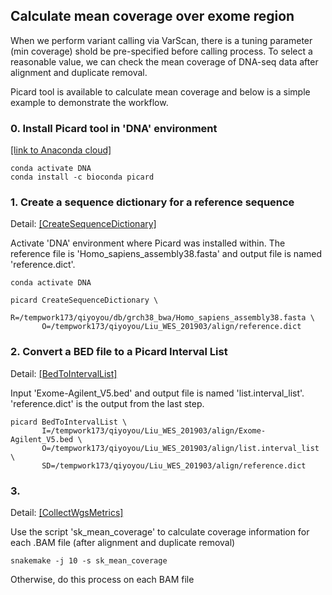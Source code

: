 
<H2>

## Calculate mean coverage over exome region 

When we perform variant calling via VarScan, there is a tuning parameter (min coverage) shold be pre-specified before calling process. To select a reasonable value, we can check the mean coverage of DNA-seq data after alignment and duplicate removal.

Picard tool is available to calculate mean coverage and below is a simple example to demonstrate the workflow.

### 0. Install Picard tool in 'DNA' environment
[[link to Anaconda cloud]](https://anaconda.org/bioconda/picard)
```
conda activate DNA
conda install -c bioconda picard
```

### 1. Create a sequence dictionary for a reference sequence

Detail: [[CreateSequenceDictionary]](https://software.broadinstitute.org/gatk/documentation/tooldocs/4.0.6.0/picard_sam_CreateSequenceDictionary.php)

Activate 'DNA' environment where Picard was installed within. The reference file is 'Homo_sapiens_assembly38.fasta' and output file is named 'reference.dict'. 
```
conda activate DNA

picard CreateSequenceDictionary \
       R=/tempwork173/qiyoyou/db/grch38_bwa/Homo_sapiens_assembly38.fasta \
       O=/tempwork173/qiyoyou/Liu_WES_201903/align/reference.dict
```


### 2. Convert a BED file to a Picard Interval List

Detail: [[BedToIntervalList]](https://software.broadinstitute.org/gatk/documentation/tooldocs/4.0.0.0/picard_util_BedToIntervalList.php)

Input 'Exome-Agilent_V5.bed' and output file is named 'list.interval_list'. 'reference.dict' is the output from the last step.
```
picard BedToIntervalList \
       I=/tempwork173/qiyoyou/Liu_WES_201903/align/Exome-Agilent_V5.bed \
       O=/tempwork173/qiyoyou/Liu_WES_201903/align/list.interval_list \
       SD=/tempwork173/qiyoyou/Liu_WES_201903/align/reference.dict
```

### 3. 

Detail: [[CollectWgsMetrics]](https://software.broadinstitute.org/gatk/documentation/tooldocs/current/picard_analysis_CollectWgsMetrics.php#--INTERVALS)

Use the script 'sk_mean_coverage' to calculate coverage information for each .BAM file (after alignment and duplicate removal)
```
snakemake -j 10 -s sk_mean_coverage
```
Otherwise, do this process on each BAM file
```
```
